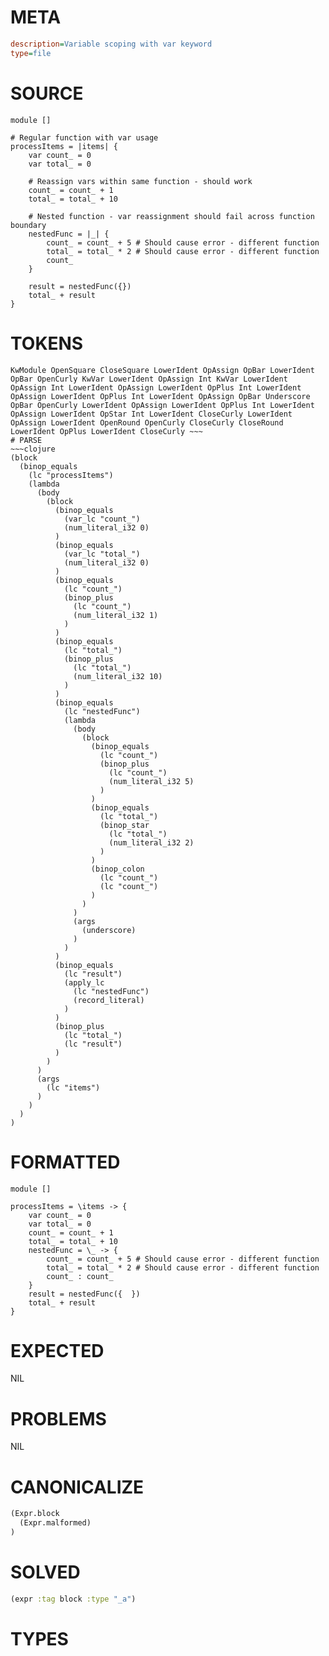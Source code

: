 # META
~~~ini
description=Variable scoping with var keyword
type=file
~~~
# SOURCE
~~~roc
module []

# Regular function with var usage
processItems = |items| {
	var count_ = 0
	var total_ = 0

	# Reassign vars within same function - should work
	count_ = count_ + 1
	total_ = total_ + 10

	# Nested function - var reassignment should fail across function boundary
	nestedFunc = |_| {
		count_ = count_ + 5 # Should cause error - different function
		total_ = total_ * 2 # Should cause error - different function
		count_
	}

	result = nestedFunc({})
	total_ + result
}
~~~
# TOKENS
~~~text
KwModule OpenSquare CloseSquare LowerIdent OpAssign OpBar LowerIdent OpBar OpenCurly KwVar LowerIdent OpAssign Int KwVar LowerIdent OpAssign Int LowerIdent OpAssign LowerIdent OpPlus Int LowerIdent OpAssign LowerIdent OpPlus Int LowerIdent OpAssign OpBar Underscore OpBar OpenCurly LowerIdent OpAssign LowerIdent OpPlus Int LowerIdent OpAssign LowerIdent OpStar Int LowerIdent CloseCurly LowerIdent OpAssign LowerIdent OpenRound OpenCurly CloseCurly CloseRound LowerIdent OpPlus LowerIdent CloseCurly ~~~
# PARSE
~~~clojure
(block
  (binop_equals
    (lc "processItems")
    (lambda
      (body
        (block
          (binop_equals
            (var_lc "count_")
            (num_literal_i32 0)
          )
          (binop_equals
            (var_lc "total_")
            (num_literal_i32 0)
          )
          (binop_equals
            (lc "count_")
            (binop_plus
              (lc "count_")
              (num_literal_i32 1)
            )
          )
          (binop_equals
            (lc "total_")
            (binop_plus
              (lc "total_")
              (num_literal_i32 10)
            )
          )
          (binop_equals
            (lc "nestedFunc")
            (lambda
              (body
                (block
                  (binop_equals
                    (lc "count_")
                    (binop_plus
                      (lc "count_")
                      (num_literal_i32 5)
                    )
                  )
                  (binop_equals
                    (lc "total_")
                    (binop_star
                      (lc "total_")
                      (num_literal_i32 2)
                    )
                  )
                  (binop_colon
                    (lc "count_")
                    (lc "count_")
                  )
                )
              )
              (args
                (underscore)
              )
            )
          )
          (binop_equals
            (lc "result")
            (apply_lc
              (lc "nestedFunc")
              (record_literal)
            )
          )
          (binop_plus
            (lc "total_")
            (lc "result")
          )
        )
      )
      (args
        (lc "items")
      )
    )
  )
)
~~~
# FORMATTED
~~~roc
module []

processItems = \items -> {
	var count_ = 0
	var total_ = 0
	count_ = count_ + 1
	total_ = total_ + 10
	nestedFunc = \_ -> {
		count_ = count_ + 5 # Should cause error - different function
		total_ = total_ * 2 # Should cause error - different function
		count_ : count_
	}
	result = nestedFunc({  })
	total_ + result
}
~~~
# EXPECTED
NIL
# PROBLEMS
NIL
# CANONICALIZE
~~~clojure
(Expr.block
  (Expr.malformed)
)
~~~
# SOLVED
~~~clojure
(expr :tag block :type "_a")
~~~
# TYPES
~~~roc
~~~
